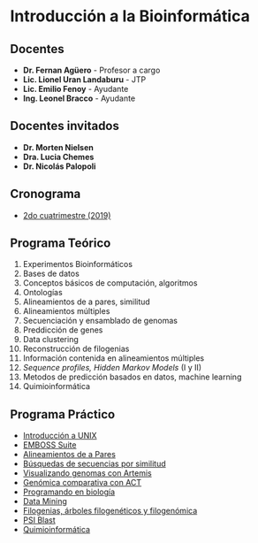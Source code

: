 # Introducción a la Bioinformática

## Docentes
- **Dr. Fernan Agüero** - Profesor a cargo
- **Lic. Lionel Uran Landaburu** - JTP
- **Lic. Emilio Fenoy** - Ayudante
- **Ing. Leonel Bracco** - Ayudante

## Docentes invitados
- **Dr. Morten Nielsen**
- **Dra. Lucia Chemes**
- **Dr. Nicolás Palopoli**

## Cronograma
- [2do cuatrimestre (2019)](Cronograma%202-2019.pdf)

## Programa Teórico

1. Experimentos Bioinformáticos
2. Bases de datos
3. Conceptos básicos de computación, algoritmos
4. Ontologías
5. Alineamientos de a pares, similitud
6. Alineamientos múltiples
7. Secuenciación y ensamblado de genomas
8. Preddicción de genes
9. Data clustering
10. Reconstrucción de filogenias
11. Información contenida en alineamientos múltiples
12. *Sequence profiles, Hidden Markov Models* (I y II)
13. Metodos de predicción basados en datos, machine learning
14. Quimioinformática

## Programa Práctico

- [Introducción a UNIX](UNIX/TP.md)
- [EMBOSS Suite](EMBOSS/EMBOSS-Suite.md)
- [Alineamientos de a Pares](#)
- [Búsquedas de secuencias por similitud](#)
- [Visualizando genomas con Artemis](Artemis/TP.md)
- [Genómica comparativa con ACT](master/Genomica-Comparativa/TP.md)
- [Programando en biología](master/IntroR/TP.md)
- [Data Mining](DataMining/TP.md)
- [Filogenias, árboles filogenéticos y filogenómica](#)
- [PSI Blast](#)
- [Quimioinformática](Quimioinfo/TP.md)

